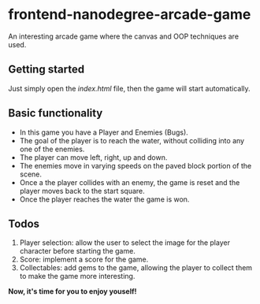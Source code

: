 # frontend-nanodegree-arcade-game
An interesting arcade game where the canvas and OOP techniques are used.

## Getting started
Just simply open the *index.html* file, then the game
will start automatically.

## Basic functionality
* In this game you have a Player and Enemies (Bugs). 
* The goal of the player is to reach the water, without colliding into any one of the enemies. 
* The player can move left, right, up and down. 
* The enemies move in varying speeds on the paved block portion of the scene. 
* Once a the player collides with an enemy, the game is reset and the player moves back to the start square. 
* Once the player reaches the water the game is won.

## Todos
1. Player selection: allow the user to select the image for the player character before starting the game. 
2. Score: implement a score for the game. 
3. Collectables: add gems to the game, allowing the player to collect them to make the game more interesting.

**Now, it's time for you to enjoy youself!**
